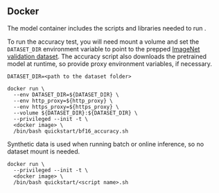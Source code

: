 <!--- 60. Docker -->
## Docker

The model container includes the scripts and libraries needed to run 
<model name> <precision> <mode>.

To run the accuracy test, you will need
mount a volume and set the `DATASET_DIR` environment variable to point
to the prepped [ImageNet validation dataset](#dataset). The accuracy
script also downloads the pretrained model at runtime, so provide proxy
environment variables, if necessary.

```
DATASET_DIR=<path to the dataset folder>

docker run \
  --env DATASET_DIR=${DATASET_DIR} \
  --env http_proxy=${http_proxy} \
  --env https_proxy=${https_proxy} \
  --volume ${DATASET_DIR}:${DATASET_DIR} \
  --privileged --init -t \
  <docker image> \
  /bin/bash quickstart/bf16_accuracy.sh
```

Synthetic data is used when running batch or online inference, so no
dataset mount is needed.

```
docker run \
  --privileged --init -t \
  <docker image> \
  /bin/bash quickstart/<script name>.sh
```

